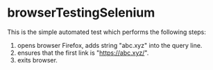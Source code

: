 # browserTestingSelenium

This is the simple automated test which performs the following steps:<br>
1. opens browser Firefox, adds string "abc.xyz" into the query line.<br>
2. ensures that the first link is "https://abc.xyz/". <br>
3. exits browser.<br>

